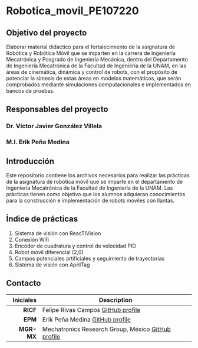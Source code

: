 # Robotica_movil_PE107220


## Objetivo del proyecto 

Elaborar material didáctico para el fortalecimiento de la asignatura de Robótica y Robótica Móvil que se imparten en la carrera de Ingeniería Mecatrónica y Posgrado de Ingeniería Mecánica, dentro del Departamento de Ingeniería Mecatrónica de la Facultad de Ingeniería de la UNAM, en las áreas de cinemática, dinámica y control de robots, con el propósito de potenciar la síntesis de estas áreas en modelos matemáticos, que serán comprobados mediante simulaciones computacionales e implementados en bancos de pruebas.

## Responsables del proyecto

### Dr. Víctor Javier González Villela

### M.I. Erik Peña Medina

## Introducción 

Este repositorio contiene los archivos necesarios para realizar las prácticas de la asignatura de robótica móvil que se imparte en el departamento de Ingeniería Mecatrónica de la Facultad de Ingeniería de la UNAM. Las prácticas tienen como objetivo que los alumnos adquieran conocimientos para la construcción e implementación de robots móviles con llantas. 

## Índice de prácticas

1. Sistema de visión con ReacTIVision
2. Conexión Wifi
3. Encóder de cuadratura y control de velocidad PID
4. Robot móvil diferencial (2,0)
5. Campos potenciales artificiales y seguimiento de trayectorias
6. Sistema de visión con AprilTag


## Contacto

| Iniciales  | Description |
| ----------:| ----------- |
| **RICF** | Felipe Rivas Campos [GitHub profile](https://github.com/rivascf) |
| **EPM**  | Erik Peña Medina [GitHub profile](https://github.com/ErikFiUNAM) |
| **MGR-MX** | Mechatronics Research Group, México [GitHub profile](https://github.com/mrg-mx) |
